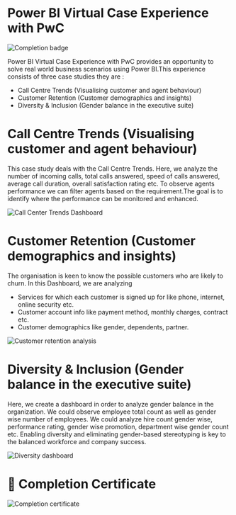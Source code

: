# Power BI Virtual Case Experience with PwC

![Completion badge](https://user-images.githubusercontent.com/87359806/175827968-13ae2c67-7623-47d7-8d72-22072f89fb61.PNG)

Power BI Virtual Case Experience with PwC provides an opportunity to solve real world business scenarios using Power BI.This experience consists of three case studies they are :
* Call Centre Trends (Visualising customer and agent behaviour) 
* Customer Retention (Customer demographics and insights)
* Diversity & Inclusion (Gender balance in the executive suite)

# Call Centre Trends (Visualising customer and agent behaviour) 

This case study deals with the Call Centre Trends. Here, we analyze the number of incoming calls, total calls answered, speed of calls answered, average call duration, overall satisfaction rating etc. To observe agents performance we can filter agents based on the requirement.The goal is to identify where the performance can be monitored and enhanced.

![Call Center Trends Dashboard](https://user-images.githubusercontent.com/87359806/175822435-551f4388-9157-417a-8654-8fd693d51c08.PNG)

# Customer Retention (Customer demographics and insights)

The organisation is keen to know the possible customers who are likely to churn. In this Dashboard, we are analyzing
* Services for which each customer is signed up for like phone, internet, online security etc.
* Customer account info like payment method, monthly charges, contract etc.
* Customer demographics like gender, dependents, partner.

![Customer retention analysis](https://user-images.githubusercontent.com/87359806/175822441-f196bd7c-3a10-410c-a9ab-58ed5ed58ba0.PNG)

# Diversity & Inclusion (Gender balance in the executive suite)

Here, we create a dashboard in order to analyze gender balance in the organization. We could observe employee total count as well as gender wise number of employees. We could analyze hire count gender wise, performance rating, gender wise promotion, department wise gender count etc. Enabling diversity and eliminating gender-based stereotyping is key to the balanced workforce and company success.

![Diversity dashboard](https://user-images.githubusercontent.com/87359806/175822445-c85560e4-04f5-4b24-8ae8-6c6b68c5c879.PNG)

# 🏅 Completion Certificate

![Completion certificate](https://user-images.githubusercontent.com/87359806/175827396-06ff038b-86f6-48a3-a15a-ffc3df651d78.PNG)

